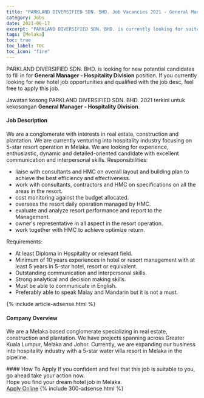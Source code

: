 ```yaml
---
title: "PARKLAND DIVERSIFIED SDN. BHD. Job Vacancies 2021 - General Manager - Hospitality Division" 
category: Jobs 
date: 2021-06-17 
excerpt: "PARKLAND DIVERSIFIED SDN. BHD. is currently looking for suitable person to fill in the General Manager - Hospitality Division which positioned at Melaka" 
tags: [Melaka] 
toc: true 
toc_label: TOC 
toc_icon: "fire" 
--- 
```


<p>PARKLAND DIVERSIFIED SDN. BHD. is looking for new potential candidates to fill in for <b>General Manager - Hospitality Division</b> position. If you currently looking for new hotel job opportunities and qualified with the job desc, feel free to apply this job.
</p>Jawatan kosong PARKLAND DIVERSIFIED SDN. BHD. 2021 terkini untuk kekosongan <b>General Manager - Hospitality Division</b>. 
<div><div><h4>Job Description</h4></div><div><div><span><div><p>We are a conglomerate with interests in real estate, construction and plantation. We are currently venturing into hospitality industry focusing on 5-star resort operation in Melaka. We are looking for experience, enthusiastic, dynamic and detailed-oriented candidate with excellent communication and interpersonal skills. Responsibilities:</p><ul><li>liaise with consultants and HMC on overall layout and building plan to achieve the best efficiency and effectiveness.</li><li>work with consultants, contractors and HMC on specifications on all the areas in the resort.</li><li>cost monitoring against the budget allocated.</li><li>oversees the resort daily operation managed by HMC.</li><li>evaluate and analyze resort performance and report to the Management.</li><li>owner's representative in all aspect in the resort operation.</li><li>work together with HMC to achieve optimize return.</li></ul><p>Requirements:</p><ul><li>At least Diploma in Hospitality or relevant field.</li><li>Minimum of 10 years experiences in hotel or resort management with at least 5 years in 5-star hotel, resort or equivalent.</li><li>Outstanding communication and interpersonal skills.</li><li>Strong analytical and decision making skills.</li><li>Must be able to communicate in English.</li><li>Preferably able to speak Malay and Mandarin but it is not a must.</li></ul></div></span></div></div></div> 
{% include article-adsense.html %} 
<div><div><h4>Company Overview</h4></div><div><div><span><div><p>We are a Melaka based conglomerate specializing in real estate, construction and plantation. We have projects spanning across Greater Kuala Lumpur, Melaka and Johor. Currently, we are expanding our business into hospitality industry with a 5-star water villa resort in Melaka in the pipeline.</p></div></span></div></div></div> 
#### How To Apply 
If you confident and feel that this job is suitable to you, go ahead take your action now. <br/> 
Hope you find your dream hotel job in Melaka. <br/> 
<a href="https://www.jobstreet.com.my/en/job/general-manager-hospitality-division-4592430?jobId=jobstreet-my-job-4592430" class="btn btn--info" target="_blank" rel="nofollow noopenner">Apply Online</a> 
{% include 300-adsense.html %} 